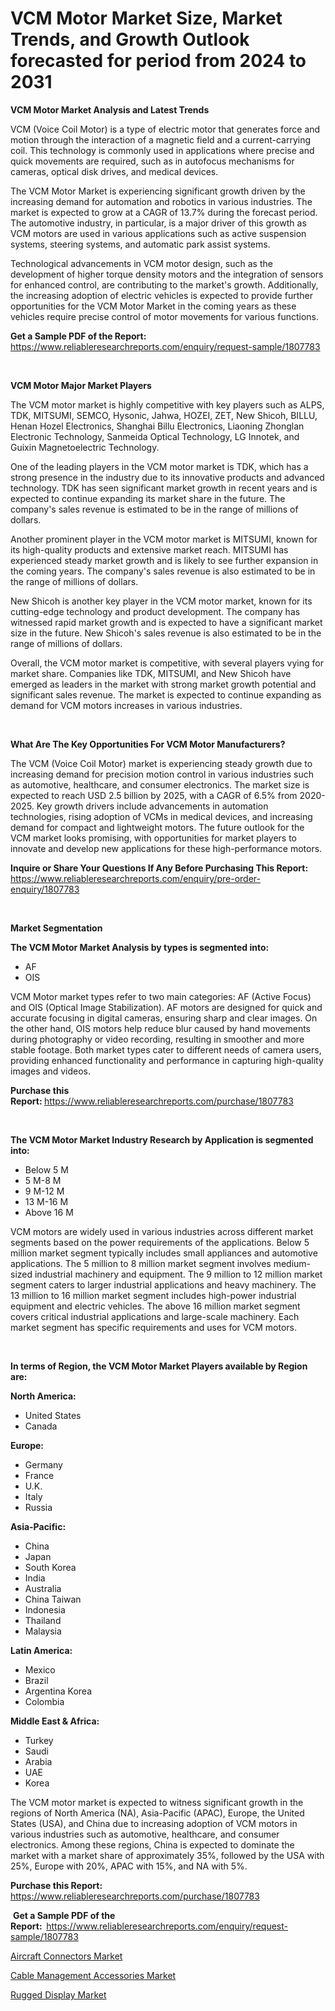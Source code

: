 <p><h1>VCM Motor Market Size, Market Trends, and Growth Outlook forecasted for period from 2024 to 2031</h1></p><p><strong>VCM Motor Market Analysis and Latest Trends</strong></p>
<p><p>VCM (Voice Coil Motor) is a type of electric motor that generates force and motion through the interaction of a magnetic field and a current-carrying coil. This technology is commonly used in applications where precise and quick movements are required, such as in autofocus mechanisms for cameras, optical disk drives, and medical devices.</p><p>The VCM Motor Market is experiencing significant growth driven by the increasing demand for automation and robotics in various industries. The market is expected to grow at a CAGR of 13.7% during the forecast period. The automotive industry, in particular, is a major driver of this growth as VCM motors are used in various applications such as active suspension systems, steering systems, and automatic park assist systems.</p><p>Technological advancements in VCM motor design, such as the development of higher torque density motors and the integration of sensors for enhanced control, are contributing to the market's growth. Additionally, the increasing adoption of electric vehicles is expected to provide further opportunities for the VCM Motor Market in the coming years as these vehicles require precise control of motor movements for various functions.</p></p>
<p><strong>Get a Sample PDF of the Report:&nbsp;</strong> <a href="https://www.reliableresearchreports.com/enquiry/request-sample/1807783">https://www.reliableresearchreports.com/enquiry/request-sample/1807783</a></p>
<p>&nbsp;</p>
<p><strong>VCM Motor Major Market Players</strong></p>
<p><p>The VCM motor market is highly competitive with key players such as ALPS, TDK, MITSUMI, SEMCO, Hysonic, Jahwa, HOZEI, ZET, New Shicoh, BILLU, Henan Hozel Electronics, Shanghai Billu Electronics, Liaoning Zhonglan Electronic Technology, Sanmeida Optical Technology, LG Innotek, and Guixin Magnetoelectric Technology.</p><p>One of the leading players in the VCM motor market is TDK, which has a strong presence in the industry due to its innovative products and advanced technology. TDK has seen significant market growth in recent years and is expected to continue expanding its market share in the future. The company's sales revenue is estimated to be in the range of millions of dollars.</p><p>Another prominent player in the VCM motor market is MITSUMI, known for its high-quality products and extensive market reach. MITSUMI has experienced steady market growth and is likely to see further expansion in the coming years. The company's sales revenue is also estimated to be in the range of millions of dollars.</p><p>New Shicoh is another key player in the VCM motor market, known for its cutting-edge technology and product development. The company has witnessed rapid market growth and is expected to have a significant market size in the future. New Shicoh's sales revenue is also estimated to be in the range of millions of dollars.</p><p>Overall, the VCM motor market is competitive, with several players vying for market share. Companies like TDK, MITSUMI, and New Shicoh have emerged as leaders in the market with strong market growth potential and significant sales revenue. The market is expected to continue expanding as demand for VCM motors increases in various industries.</p></p>
<p>&nbsp;</p>
<p><strong>What Are The Key Opportunities For VCM Motor Manufacturers?</strong></p>
<p><p>The VCM (Voice Coil Motor) market is experiencing steady growth due to increasing demand for precision motion control in various industries such as automotive, healthcare, and consumer electronics. The market size is expected to reach USD 2.5 billion by 2025, with a CAGR of 6.5% from 2020-2025. Key growth drivers include advancements in automation technologies, rising adoption of VCMs in medical devices, and increasing demand for compact and lightweight motors. The future outlook for the VCM market looks promising, with opportunities for market players to innovate and develop new applications for these high-performance motors.</p></p>
<p><strong>Inquire or Share Your Questions If Any Before Purchasing This Report:</strong> <a href="https://www.reliableresearchreports.com/enquiry/pre-order-enquiry/1807783">https://www.reliableresearchreports.com/enquiry/pre-order-enquiry/1807783</a></p>
<p>&nbsp;</p>
<p><strong>Market Segmentation</strong></p>
<p><strong>The VCM Motor Market Analysis by types is segmented into:</strong></p>
<p><ul><li>AF</li><li>OIS</li></ul></p>
<p><p>VCM Motor market types refer to two main categories: AF (Active Focus) and OIS (Optical Image Stabilization). AF motors are designed for quick and accurate focusing in digital cameras, ensuring sharp and clear images. On the other hand, OIS motors help reduce blur caused by hand movements during photography or video recording, resulting in smoother and more stable footage. Both market types cater to different needs of camera users, providing enhanced functionality and performance in capturing high-quality images and videos.</p></p>
<p><strong>Purchase this Report:&nbsp;</strong><a href="https://www.reliableresearchreports.com/purchase/1807783">https://www.reliableresearchreports.com/purchase/1807783</a></p>
<p>&nbsp;</p>
<p><strong>The VCM Motor Market Industry Research by Application is segmented into:</strong></p>
<p><ul><li>Below 5 M</li><li>5 M-8 M</li><li>9 M-12 M</li><li>13 M-16 M</li><li>Above 16 M</li></ul></p>
<p><p>VCM motors are widely used in various industries across different market segments based on the power requirements of the applications. Below 5 million market segment typically includes small appliances and automotive applications. The 5 million to 8 million market segment involves medium-sized industrial machinery and equipment. The 9 million to 12 million market segment caters to larger industrial applications and heavy machinery. The 13 million to 16 million market segment includes high-power industrial equipment and electric vehicles. The above 16 million market segment covers critical industrial applications and large-scale machinery. Each market segment has specific requirements and uses for VCM motors.</p></p>
<p>&nbsp;</p>
<p><strong>In terms of Region, the VCM Motor Market Players available by Region are:</strong></p>
<p>
    <p> <strong> North America: </strong>
        <ul>
            <li>United States</li>
            <li>Canada</li>
        </ul>
        </p> 
    <p> <strong> Europe: </strong>
        <ul>
            <li>Germany</li>
            <li>France</li>
            <li>U.K.</li>
            <li>Italy</li>
            <li>Russia</li>
        </ul>
        </p> 
    <p> <strong> Asia-Pacific: </strong>
        <ul>
            <li>China</li>
            <li>Japan</li>
            <li>South Korea</li>
            <li>India</li>
            <li>Australia</li>
            <li>China Taiwan</li>
            <li>Indonesia</li>
            <li>Thailand</li>
            <li>Malaysia</li>
        </ul>
        </p> 
    <p> <strong> Latin America: </strong>
        <ul>
            <li>Mexico</li>
            <li>Brazil</li>
            <li>Argentina Korea</li>
            <li>Colombia</li>
        </ul>
        </p> 
    <p> <strong> Middle East & Africa: </strong>
        <ul>
            <li>Turkey</li>
            <li>Saudi</li>
            <li>Arabia</li>
            <li>UAE</li>
            <li>Korea</li>
        </ul>
    </p>
    </p>
<p><p>The VCM motor market is expected to witness significant growth in the regions of North America (NA), Asia-Pacific (APAC), Europe, the United States (USA), and China due to increasing adoption of VCM motors in various industries such as automotive, healthcare, and consumer electronics. Among these regions, China is expected to dominate the market with a market share of approximately 35%, followed by the USA with 25%, Europe with 20%, APAC with 15%, and NA with 5%.</p></p>
<p><strong>Purchase this Report: </strong><a href="https://www.reliableresearchreports.com/purchase/1807783">https://www.reliableresearchreports.com/purchase/1807783</a></p>
<p>&nbsp;<strong>Get a Sample PDF of the Report:&nbsp;&nbsp;</strong><a href="https://www.reliableresearchreports.com/enquiry/request-sample/1807783">https://www.reliableresearchreports.com/enquiry/request-sample/1807783</a></p>
<p><strong></strong></p>
<p><p><a href="https://github.com/jj19131/Market-Research-Report-List-2/blob/main/aircraft-connectors-market.md">Aircraft Connectors Market</a></p><p><a href="https://github.com/jodemen/Market-Research-Report-List-2/blob/main/cable-management-accessories-market.md">Cable Management Accessories Market</a></p><p><a href="https://github.com/marloy8/Market-Research-Report-List-3/blob/main/rugged-display-market.md">Rugged Display Market</a></p></p>